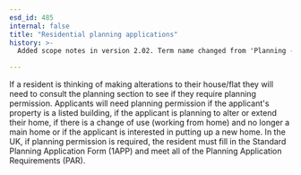 ```yaml
---
esd_id: 485
internal: false
title: "Residential planning applications"
history: >-
  Added scope notes in version 2.02. Term name changed from 'Planning - residential' to 'Planning - private houses' in version 3.00. Term name changed from 'Planning - private houses' to 'Planning applications - residential' in version 3.02. Updated scope notes in version 3.03. name changed to 'Residential planning applications' in version 4.00.

---
```


If a resident is thinking of making alterations to their house/flat they will need to consult the planning section to see if they require planning permission. Applicants will need planning permission if the applicant's property is a listed building, if the applicant is planning to alter or extend their home, if there is a change of use (working from home) and no longer a main home or if the applicant is interested in putting up a new home. 
In the UK, if planning permission is required, the resident must fill in the Standard Planning Application Form (1APP) and meet all of the Planning Application Requirements (PAR).

